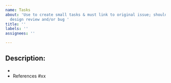 ```yaml
---
name: Tasks
about: 'Use to create small tasks & must link to original issue; should be items from
  design review and/or bug '
title: ''
labels: ''
assignees: ''

---
```


## Description:
-
- References #xx
